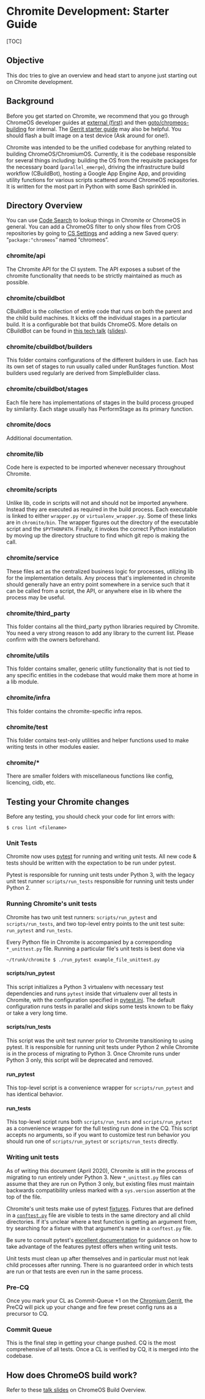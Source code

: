 # Chromite Development: Starter Guide

[TOC]

## Objective

This doc tries to give an overview and head start to anyone just starting out on
Chromite development.

## Background

Before you get started on Chromite, we recommend that you go through ChromeOS
developer guides at
[external (first)](https://chromium.googlesource.com/chromiumos/docs/+/master/developer_guide.md)
and then [goto/chromeos-building](http://goto/chromeos-building) for internal.
The
[Gerrit starter guide](https://sites.google.com/a/google.com/android/development/repo-gerrit-git-workflow)
may also be helpful. You should flash a built image on a test device (Ask around
for one!).

Chromite was intended to be the unified codebase for anything related to
building ChromeOS/ChromiumOS. Currently, it is the codebase responsible for
several things including: building the OS from the requisite packages for the
necessary board (`parallel_emerge`), driving the infrastructure build workflow
(CBuildBot), hosting a Google App Engine App, and providing utility functions
for various scripts scattered around ChromeOS repositories. It is written for
the most part in Python with some Bash sprinkled in.

## Directory Overview

You can use [Code Search](https://cs.corp.google.com/) to lookup things in
Chromite or ChromeOS in general. You can add a ChromeOS filter to only show
files from CrOS repositories by going to
[CS Settings](https://cs.corp.google.com/settings/) and adding a new Saved
query: “`package:^chromeos`” named “chromeos”.

### chromite/api

The Chromite API for the CI system. The API exposes a subset of the chromite
functionality that needs to be strictly maintained as much as possible.

### chromite/cbuildbot

CBuildBot is the collection of entire code that runs on both the parent and the
child build machines. It kicks off the individual stages in a particular build.
It is a configurable bot that builds ChromeOS. More details on CBuildBot can be
found in
[this tech talk](https://drive.google.com/a/google.com/file/d/0BwPS_JpKyELWR2k0Z3JSWUhPSEE/view)
([slides](https://docs.google.com/presentation/d/1nUZFCAADgPp48SmrAFZVV_ngR27BdhKjL32nyu_hbOo/edit#slide=id.i0)).

### chromite/cbuildbot/builders

This folder contains configurations of the different builders in use. Each has
its own set of stages to run usually called under RunStages function. Most
builders used regularly are derived from SimpleBuilder class.

### chromite/cbuildbot/stages

Each file here has implementations of stages in the build process grouped by
similarity. Each stage usually has PerformStage as its primary function.

### chromite/docs

Additional documentation.

### chromite/lib

Code here is expected to be imported whenever necessary throughout Chromite.

### chromite/scripts

Unlike lib, code in scripts will not and should not be imported anywhere.
Instead they are executed as required in the build process. Each executable is
linked to either `wrapper.py` or `virtualenv_wrapper.py`. Some of these links
are in `chromite/bin`. The wrapper figures out the directory of the executable
script and the `$PYTHONPATH`. Finally, it invokes the correct Python
installation by moving up the directory structure to find which git repo is
making the call.

### chromite/service

These files act as the centralized business logic for processes, utilizing lib
for the implementation details. Any process that's implemented in chromite
should generally have an entry point somewhere in a service such that it can be
called from a script, the API, or anywhere else in lib where the process may be
useful.

### chromite/third_party

This folder contains all the third_party python libraries required by Chromite.
You need a very strong reason to add any library to the current list. Please
confirm with the owners beforehand.

### chromite/utils

This folder contains smaller, generic utility functionality that is not tied to
any specific entities in the codebase that would make them more at home in a lib
module.

### chromite/infra

This folder contains the chromite-specific infra repos.

### chromite/test

This folder contains test-only utilities and helper functions used to make
writing tests in other modules easier.

### chromite/*

There are smaller folders with miscellaneous functions like config, licencing,
cidb, etc.

## Testing your Chromite changes

Before any testing, you should check your code for lint errors with:

```shell
$ cros lint <filename>
```

### Unit Tests

Chromite now uses [pytest](https://docs.pytest.org/en/latest/) for running and
writing unit tests. All new code & tests should be written with the expectation
to be run under pytest.

Pytest is responsible for running unit tests under Python 3, with the legacy
unit test runner `scripts/run_tests` responsible for running unit tests under
Python 2.

### Running Chromite's unit tests

Chromite has two unit test runners: `scripts/run_pytest` and
`scripts/run_tests`, and two top-level entry points to the unit test suite:
`run_pytest` and `run_tests`.

Every Python file in Chromite is accompanied by a corresponding `*_unittest.py`
file. Running a particular file's unit tests is best done via
```shell
~/trunk/chromite $ ./run_pytest example_file_unittest.py
```

#### scripts/run_pytest

This script initializes a Python 3 virtualenv with necessary test dependencies
and runs `pytest` inside that virtualenv over all tests in Chromite, with the
configuration specified in [pytest.ini](./pytest.ini). The default configuration
runs tests in parallel and skips some tests known to be flaky or take a very
long time.

#### scripts/run_tests

This script was the unit test runner prior to Chromite transitioning to using
pytest. It is responsible for running unit tests under Python 2 while Chromite
is in the process of migrating to Python 3. Once Chromite runs under Python 3
only, this script will be deprecated and removed.

#### run_pytest

This top-level script is a convenience wrapper for `scripts/run_pytest` and has
identical behavior.

#### run_tests

This top-level script runs both `scripts/run_tests` and `scripts/run_pytest` as
a convenience wrapper for the full testing run done in the CQ. This script
accepts no arguments, so if you want to customize test run behavior you should
run one of `scripts/run_pytest` or `scripts/run_tests` directly.

### Writing unit tests

As of writing this document (April 2020), Chromite is still in the process of
migrating to run entirely under Python 3. New `*_unittest.py` files can assume
that they are run on Python 3 only, but existing files must maintain
backwards compatibility unless marked with a `sys.version` assertion at the
top of the file.

Chromite's unit tests make use of pytest
[fixtures](https://doc.pytest.org/en/latest/fixture.html). Fixtures that are
defined in a
[`conftest.py`](https://doc.pytest.org/en/latest/fixture.html#conftest-py-sharing-fixture-functions)
file are visible to tests in the same directory and all child directories. If
it's unclear where a test function is getting an argument from, try searching
for a fixture with that argument's name in a `conftest.py` file.

Be sure to consult pytest's
[excellent documentation](https://doc.pytest.org/en/latest/contents.html) for
guidance on how to take advantage of the features pytest offers when writing
unit tests.

Unit tests must clean up after themselves and in particular must not leak child
processes after running. There is no guaranteed order in which tests are run or
that tests are even run in the same process.

### Pre-CQ

Once you mark your CL as Commit-Queue +1 on the
[Chromium Gerrit](https://chromium-review.googlesource.com), the PreCQ will pick
up your change and fire few preset config runs as a precursor to CQ.

### Commit Queue

This is the final step in getting your change pushed. CQ is the most
comprehensive of all tests. Once a CL is verified by CQ, it is merged into the codebase.

## How does ChromeOS build work?

Refer to these
[talk slides](https://docs.google.com/presentation/d/1q8POSy8-LgqVvZu37KeXdd2-6F_4CpnfPzqu1fDlnW4)
on ChromeOS Build Overview.
